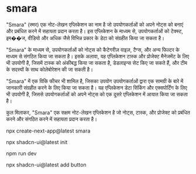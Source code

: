 # smara
"Smara" (स्मर) एक नोट-लेखन एप्लिकेशन का नाम है जो उपयोगकर्ताओं को अपने नोट्स को बनाएं और प्रबंधित करने में सहायता प्रदान करता है। इस एप्लिकेशन के माध्यम से, उपयोगकर्ताओं को टेक्स्ट, इम��ज, वीडियो और अधिक जैसे विभिन्न प्रकार के डेटा को संग्रहीत किया जा सकता है।

"Smara" के माध्यम से, उपयोगकर्ताओं को नोट्स को कैटेगरीज़ वाइज़, टैग्स, और अन्य फिल्टर के माध्यम से संगठित किया जा सकता है। इसके अलावा, यह एप्लिकेशन टास्क और प्रोजेक्ट मैनेजमेंट के लिए भी उपयोगी है, जिसमें टास्क को अंकीबद्ध किया जा सकता है, डेडलाइन्स सेट किए जा सकते हैं, और टीम के सदस्यों के साथ कोलेबोरेशन की जा सकती है।

"Smara" में एक विकि फीचर भी शामिल है, जिसका उपयोग उपयोगकर्ताओं द्वारा एक सामग्री के बारे में जानकारी संग्रहीत करने के लिए किया जा सकता है। यह एप्लिकेशन डेटा सिंकिंग और एक्सपोर्टिंग के लिए भी उपयोगी है, जिससे उपयोगकर्ताओं को अपने नोट्स को एक दूसरे एप्लिकेशन में आयात किया जा सकता है।

कुल मिलाकर, "Smara" एक सक्षम नोट-लेखन एप्लिकेशन है जो नोट्स, टास्क, और प्रोजेक्ट को प्रबंधित करने और संगठित करने में सहायता प्रदान करता है।

npx create-next-app@latest smara

npx shadcn-ui@latest init

npm run dev 

npx shadcn-ui@latest add button
